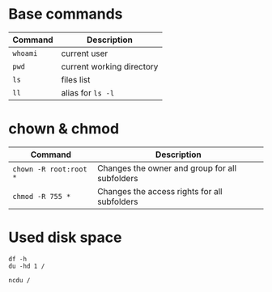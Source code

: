 # Base commands
| Command | Description |
|---------|-------------|
| `whoami` | current user |
| `pwd` | current working directory |
| `ls` | files list |
| `ll` | alias for `ls -l` |
# chown & chmod
| Command | Description |
|---------|-------------|
| `chown -R root:root *` | Changes the owner and group for all subfolders |
| `chmod -R 755 *` | Changes the access rights for all subfolders |

# Used disk space

```shell
df -h
du -hd 1 /

ncdu /
```